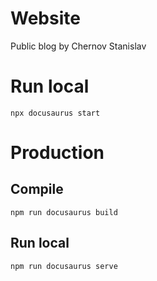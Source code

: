 # Website

Public blog by Chernov Stanislav

# Run local

```
npx docusaurus start
```

# Production

## Compile

```
npm run docusaurus build
```
## Run local
```
npm run docusaurus serve
```
